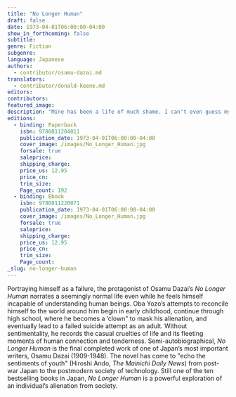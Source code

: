 ```yaml
---
title: "No Longer Human"
draft: false
date: 1973-04-01T06:00:00-04:00
show_in_forthcoming: false
subtitle:
genre: Fiction
subgenre:
language: Japanese
authors:
  - contributor/osamu-dazai.md
translators:
  - contributor/donald-keene.md
editors:
contributors:
featured_image:
description: "Mine has been a life of much shame. I can't even guess myself what it must be to live the life of a human being. "
editions:
  - binding: Paperback
    isbn: 9780811204811
    publication_date: 1973-04-01T06:00:00-04:00
    cover_image: /images/No_Longer_Human.jpg
    forsale: true
    saleprice:
    shipping_charge:
    price_us: 12.95
    price_cn:
    trim_size:
    Page_count: 192
  - binding: Ebook
    isbn: 9780811220071
    publication_date: 1973-04-01T06:00:00-04:00
    cover_image: /images/No_Longer_Human.jpg
    forsale: true
    saleprice:
    shipping_charge:
    price_us: 12.95
    price_cn:
    trim_size:
    Page_count:
_slug: no-longer-human
---
```


Portraying himself as a failure, the protagonist of Osamu Dazai’s _No Longer Human_ narrates a seemingly normal life even while he feels himself incapable of understanding human beings. Oba Yozo’s attempts to reconcile himself to the world around him begin in early childhood, continue through high school, where he becomes a ’clown" to mask his alienation, and eventually lead to a failed suicide attempt as an adult. Without sentimentality, he records the casual cruelties of life and its fleeting moments of human connection and tenderness. Semi-autobiographical, _No Longer Human_ is the final completed work of one of Japan’s most important writers, Osamu Dazai (1909-1948). The novel has come to "echo the sentiments of youth" (Hiroshi Ando, _The Mainichi Daily News_) from post-war Japan to the postmodern society of technology. Still one of the ten bestselling books in Japan, _No Longer Human_ is a powerful exploration of an individual’s alienation from society.

